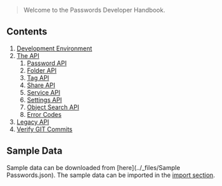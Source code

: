 > Welcome to the Passwords Developer Handbook.

## Contents
1. [Development Environment](https://git.mdns.eu/nextcloud/passwords/blob/master/CONTRIBUTING.md)
1. [The API](Api/Overview)
   1. [Password API](Api/Password-Api)
   2. [Folder API](Api/Folder-Api)
   3. [Tag API](Api/Tag-Api)
   4. [Share API](Api/Share-Api)
   5. [Service API](Api/Service-Api)
   6. [Settings API](Api/Settings-Api)
   7. [Object Search API](Api/Object-Search)
   8. [Error Codes](Api/Error-Codes)
2. [Legacy API](Api/Legacy-Api)
3. [Verify GIT Commits](Verify-Git-Commits)

## Sample Data
Sample data can be downloaded from [here](../_files/Sample Passwords.json).
The sample data can be imported in the [import section](http://localhost/index.php/apps/passwords#/backup/import).